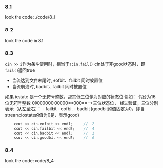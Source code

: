 ### 8.1
look the code: ./code/8_1

### 8.2
look the code in 8.1

### 8.3
`cin >> i`作为条件使用时，相当于`!cin.fail()`
cin处于非good状态时，即 `fail()`返回true
- 当流达到文件末尾时, eofbit、failbit 同时被置位
- 当流崩溃时, badbit、failbit 同时被置位

如果 iostate 是一个无符号整数，那其低三位作为对应的状态位
例如：
	假设为16位无符号整数
	00000000 00000==000==-->三位状态位，
	经过验证，三位分别表示（从左至右）：
	- failbit
	- eofbit
	- badbit
	(goodbit的值固定为0，即当stream::iostate的值为0是，表示good)
```c++
	cout << cin.eofbit << endl;		//	2
	cout << cin.failbit << endl;	//	4
	cout << cin.badbit << endl;		//	1
	cout << cin.goodbit << endl;	//	0
```

### 8.4
look the code: code/8_4;

